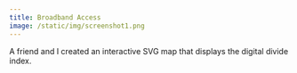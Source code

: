 ```yaml
---
title: Broadband Access
image: /static/img/screenshot1.png
---
```

A friend and I created an interactive SVG map that displays the digital divide index.